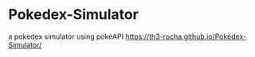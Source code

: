 # Pokedex-Simulator
a pokedex simulator using pokéAPI
https://th3-rocha.github.io/Pokedex-Simulator/
